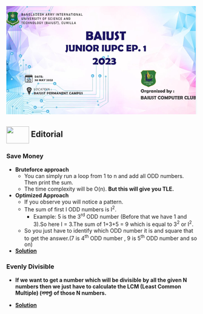 ![banner](assets/Banner2.PNG)

## <img src = "https://cdn.dribbble.com/users/1138721/screenshots/10809828/media/478d32b2e65c8c3194b7f2154e179231.gif" align = "center" width = "60px" height = "45px"> Editorial

### Save Money
- **Bruteforce approach** 
    - You can simply run a loop from 1 to n and add all ODD numbers. Then print the sum.
    - The time complexity will be O(n). **But this will give you TLE.**
- **Optimized Approach**
    - If you observe you will notice a pattern.
    - The sum of first I ODD numbers is I<sup>2</sup>.
        - Example: 5 is the 3<sup>rd</sup> ODD number (Before that we have 1 and 3).So here I = 3.The sum of 1+3+5 = 9 which is equal to 3<sup>2</sup> or I<sup>2</sup>.
    - So you just have to identify which ODD number it is and square that to get the answer.(7 is 4<sup>th</sup> ODD number , 9 is 5<sup>th</sup> ODD number and so on) 
- [**Solution**]()

### Evenly Divisible
- **If we want to get a number which will be divisible by all the given N numbers then we just have to calculate the LCM (Least Common Multiple) (লসাগু) of those N numbers.**

- [**Solution**]()